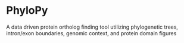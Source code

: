 # PhyloPy
A data driven protein ortholog finding tool utilizing phylogenetic trees, intron/exon boundaries, genomic context, and protein domain figures
